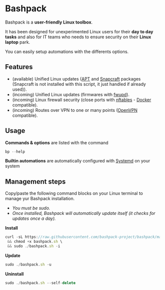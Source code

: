 # Bashpack

Bashpack is a **user-friendly Linux toolbox**.

It has been designed for unexperimented Linux users for their **day to day tasks** and also for IT teams who needs to ensure security on their **Linux laptop** park.

You can easily setup automations with the differents options.

## Features
* (available)    Unified Linux updates ([APT](https://fr.wikipedia.org/wiki/Advanced_Packaging_Tool) and [Snapcraft](https://snapcraft.io/) packages (Snapcraft is not installed with this script, it just handled if already used)).
* (incoming)     Unified Linux updates (firmwares with [fwupd](https://github.com/fwupd/fwupd)).
* (incoming)     Linux firewall security (close ports with [nftables](https://wiki.nftables.org/wiki-nftables/index.php/Main_Page) - [Docker](https://www.docker.com/) compatible).
* (incoming)     Routes over VPN to one or many points ([OpenVPN](https://openvpn.net/) compatible).

## Usage
**Commands & options** are listed with the command
```javascript
bp --help
```

**Builtin automations** are automatically configured with [Systemd](https://systemd.io/) on your system


## Management steps
Copy/paste the following command blocks on your Linux terminal to manage yur Bashpack installation.
* _You must be sudo._
* _Once installed, Bashpack will automatically update itself (it checks for updates once a day)._

**Install**
```javascript
curl -sL https://raw.githubusercontent.com/bashpack-project/bashpack/main/bashpack.sh -o bashpack.sh \
 && chmod +x bashpack.sh \
 && sudo ./bashpack.sh -i
```

**Update**
```javascript
sudo ./bashpack.sh -u
```

**Uninstall**
```javascript
sudo ./bashpack.sh --self-delete
```
